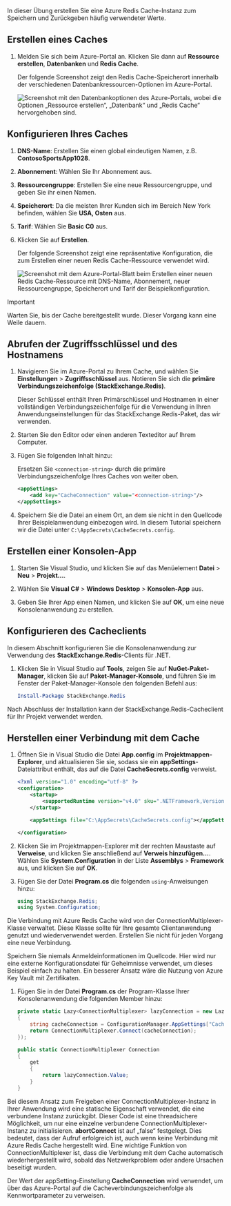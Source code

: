 In dieser Übung erstellen Sie eine Azure Redis Cache-Instanz zum Speichern und Zurückgeben häufig verwendeter Werte.

## <a name="create-a-cache"></a>Erstellen eines Caches

1. Melden Sie sich beim Azure-Portal an. Klicken Sie dann auf **Ressource erstellen**, **Datenbanken** und **Redis Cache**.

    Der folgende Screenshot zeigt den Redis Cache-Speicherort innerhalb der verschiedenen Datenbankressourcen-Optionen im Azure-Portal.

    ![Screenshot mit den Datenbankoptionen des Azure-Portals, wobei die Optionen „Ressource erstellen“, „Datenbank“ und „Redis Cache“ hervorgehoben sind.](../media/4-create-a-cache-1.png)

## <a name="configure-your-cache"></a>Konfigurieren Ihres Caches

1. **DNS-Name**: Erstellen Sie einen global eindeutigen Namen, z.B. **ContosoSportsApp1028**.

1. **Abonnement**: Wählen Sie Ihr Abonnement aus.

1. **Ressourcengruppe**: Erstellen Sie eine neue Ressourcengruppe, und geben Sie ihr einen Namen.

1. **Speicherort**: Da die meisten Ihrer Kunden sich im Bereich New York befinden, wählen Sie **USA, Osten** aus.

1. **Tarif**: Wählen Sie **Basic C0** aus.

1. Klicken Sie auf **Erstellen**.

    Der folgende Screenshot zeigt eine repräsentative Konfiguration, die zum Erstellen einer neuen Redis Cache-Ressource verwendet wird.

    ![Screenshot mit dem Azure-Portal-Blatt beim Erstellen einer neuen Redis Cache-Ressource mit DNS-Name, Abonnement, neuer Ressourcengruppe, Speicherort und Tarif der Beispielkonfiguration.](../media/4-create-a-cache-2.png)

> [!IMPORTANT]
> Warten Sie, bis der Cache bereitgestellt wurde. Dieser Vorgang kann eine Weile dauern.

## <a name="retrieve-the-access-keys-and-host-name"></a>Abrufen der Zugriffsschlüssel und des Hostnamens

1. Navigieren Sie im Azure-Portal zu Ihrem Cache, und wählen Sie **Einstellungen** > **Zugriffsschlüssel** aus. Notieren Sie sich die **primäre Verbindungszeichenfolge (StackExchange.Redis)**.

    Dieser Schlüssel enthält Ihren Primärschlüssel und Hostnamen in einer vollständigen Verbindungszeichenfolge für die Verwendung in Ihren Anwendungseinstellungen für das StackExchange.Redis-Paket, das wir verwenden.

1. Starten Sie den Editor oder einen anderen Texteditor auf Ihrem Computer.

1. Fügen Sie folgenden Inhalt hinzu:

    Ersetzen Sie `<connection-string>` durch die primäre Verbindungszeichenfolge Ihres Caches von weiter oben.

    ```xml
    <appSettings>
        <add key="CacheConnection" value="<connection-string>"/>
    </appSettings>
    ```

1. Speichern Sie die Datei an einem Ort, an dem sie nicht in den Quellcode Ihrer Beispielanwendung einbezogen wird. In diesem Tutorial speichern wir die Datei unter `C:\AppSecrets\CacheSecrets.config`.

## <a name="create-a-console-app"></a>Erstellen einer Konsolen-App

1. Starten Sie Visual Studio, und klicken Sie auf das Menüelement **Datei** > **Neu** > **Projekt...**.

1. Wählen Sie **Visual C#** > **Windows Desktop** > **Konsolen-App** aus.

1. Geben Sie Ihrer App einen Namen, und klicken Sie auf **OK**, um eine neue Konsolenanwendung zu erstellen.

## <a name="configure-the-cache-client"></a>Konfigurieren des Cacheclients

In diesem Abschnitt konfigurieren Sie die Konsolenanwendung zur Verwendung des **StackExchange.Redis**-Clients für .NET.

1. Klicken Sie in Visual Studio auf **Tools**, zeigen Sie auf **NuGet-Paket-Manager**, klicken Sie auf **Paket-Manager-Konsole**, und führen Sie im Fenster der Paket-Manager-Konsole den folgenden Befehl aus:

    ```powershell
    Install-Package StackExchange.Redis
    ```

Nach Abschluss der Installation kann der StackExchange.Redis-Cacheclient für Ihr Projekt verwendet werden.

## <a name="connect-to-the-cache"></a>Herstellen einer Verbindung mit dem Cache

1. Öffnen Sie in Visual Studio die Datei **App.config** im **Projektmappen-Explorer**, und aktualisieren Sie sie, sodass sie ein **appSettings**-Dateiattribut enthält, das auf die Datei **CacheSecrets.config** verweist.

    ```xml
    <?xml version="1.0" encoding="utf-8" ?>
    <configuration>
        <startup>
            <supportedRuntime version="v4.0" sku=".NETFramework,Version=v4.7.1" />
        </startup>

        <appSettings file="C:\AppSecrets\CacheSecrets.config"></appSettings>

    </configuration>
    ```

1. Klicken Sie im Projektmappen-Explorer mit der rechten Maustaste auf **Verweise**, und klicken Sie anschließend auf **Verweis hinzufügen...**. Wählen Sie **System.Configuration** in der Liste **Assemblys** > **Framework** aus, und klicken Sie auf **OK**.

1. Fügen Sie der Datei **Program.cs** die folgenden `using`-Anweisungen hinzu:

    ```csharp
    using StackExchange.Redis;
    using System.Configuration;
    ```

Die Verbindung mit Azure Redis Cache wird von der ConnectionMultiplexer-Klasse verwaltet. Diese Klasse sollte für Ihre gesamte Clientanwendung genutzt und wiederverwendet werden. Erstellen Sie nicht für jeden Vorgang eine neue Verbindung.

Speichern Sie niemals Anmeldeinformationen im Quellcode. Hier wird nur eine externe Konfigurationsdatei für Geheimnisse verwendet, um dieses Beispiel einfach zu halten. Ein besserer Ansatz wäre die Nutzung von Azure Key Vault mit Zertifikaten.

1. Fügen Sie in der Datei **Program.cs** der Program-Klasse Ihrer Konsolenanwendung die folgenden Member hinzu:

    ```csharp
    private static Lazy<ConnectionMultiplexer> lazyConnection = new Lazy<ConnectionMultiplexer>(() =>
    {
        string cacheConnection = ConfigurationManager.AppSettings["CacheConnection"].ToString();
        return ConnectionMultiplexer.Connect(cacheConnection);
    });

    public static ConnectionMultiplexer Connection
    {
        get
        {
            return lazyConnection.Value;
        }
    }
    ```

Bei diesem Ansatz zum Freigeben einer ConnectionMultiplexer-Instanz in Ihrer Anwendung wird eine statische Eigenschaft verwendet, die eine verbundene Instanz zurückgibt. Dieser Code ist eine threadsichere Möglichkeit, um nur eine einzelne verbundene ConnectionMultiplexer-Instanz zu initialisieren. **abortConnect** ist auf „false“ festgelegt. Dies bedeutet, dass der Aufruf erfolgreich ist, auch wenn keine Verbindung mit Azure Redis Cache hergestellt wird. Eine wichtige Funktion von ConnectionMultiplexer ist, dass die Verbindung mit dem Cache automatisch wiederhergestellt wird, sobald das Netzwerkproblem oder andere Ursachen beseitigt wurden.

Der Wert der appSetting-Einstellung **CacheConnection** wird verwendet, um über das Azure-Portal auf die Cacheverbindungszeichenfolge als Kennwortparameter zu verweisen.
